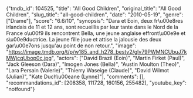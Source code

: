 {"tmdb_id": 104525, "title": "All Good Children", "original_title": "All Good Children", "slug_title": "all-good-children", "date": "2010-05-19", "genre": ["Drame"], "score": "6.6/10", "synopsis": "Dara et Eoin, deux fr\u00e8res irlandais de 11 et 12 ans, sont recueillis par leur tante dans le Nord de la France o\u00f9 ils rencontrent Bella, une jeune anglaise effront\u00e9e et s\u00e9ductrice. La jeune fille joue et attise la jalousie des deux gar\u00e7ons jusqu'au point de non retour.", "image": "https://image.tmdb.org/t/p/w185_and_h278_bestv2/glv79PWMNCUbuJ7kMWjcqUbop0c.jpg", "actors": ["David Brazil (Eoin)", "Martin Firket (Paul)", "Jack Gleeson (Dara)", "Imogen Jones (Bella)", "Austin Moulton (Theo)", "Lara Persain (Valerie)", "Thierry Waseige (Claude)", "David Wilmot (Julian)", "Kate Duch\u00eane (Lynne)"], "comments": [], "recommandations_id": [208358, 111728, 160156, 255482], "youtube_key": "notfound"}